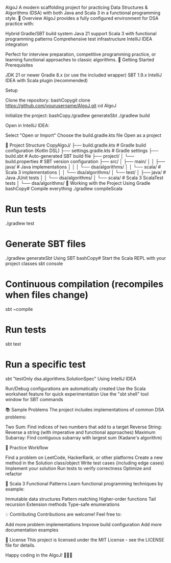 AlgoJ
A modern scaffolding project for practicing Data Structures & Algorithms (DSA) with both Java and Scala 3 in a functional programming style.
🌴 Overview
AlgoJ provides a fully configured environment for DSA practice with:

Hybrid Gradle/SBT build system
Java 21 support
Scala 3 with functional programming patterns
Comprehensive test infrastructure
IntelliJ IDEA integration

Perfect for interview preparation, competitive programming practice, or learning functional approaches to classic algorithms.
🚀 Getting Started
Prerequisites

JDK 21 or newer
Gradle 8.x (or use the included wrapper)
SBT 1.9.x
IntelliJ IDEA with Scala plugin (recommended)

Setup

Clone the repository:
bashCopygit clone https://github.com/yourusername/AlgoJ.git
cd AlgoJ

Initialize the project:
bashCopy./gradlew generateSbt
./gradlew build

Open in IntelliJ IDEA:

Select "Open or Import"
Choose the build.gradle.kts file
Open as a project



📁 Project Structure
CopyAlgoJ/
├── build.gradle.kts             # Gradle build configuration (Kotlin DSL)
├── settings.gradle.kts          # Gradle settings
├── build.sbt                    # Auto-generated SBT build file
├── project/
│   └── build.properties        # SBT version configuration
├── src/
│   ├── main/
│   │   ├── java/               # Java implementations
│   │   │   └── dsa/algorithms/
│   │   └── scala/              # Scala 3 implementations
│   │       └── dsa/algorithms/
│   └── test/
│       ├── java/               # Java JUnit tests
│       │   └── dsa/algorithms/
│       └── scala/              # Scala 3 ScalaTest tests
│           └── dsa/algorithms/
🔧 Working with the Project
Using Gradle
bashCopy# Compile everything
./gradlew compileScala

# Run tests
./gradlew test

# Generate SBT files
./gradlew generateSbt
Using SBT
bashCopy# Start the Scala REPL with your project classes
sbt console

# Continuous compilation (recompiles when files change)
sbt ~compile

# Run tests
sbt test

# Run a specific test
sbt "testOnly dsa.algorithms.SolutionSpec"
Using IntelliJ IDEA

Run/Debug configurations are automatically created
Use the Scala worksheet feature for quick experimentation
Use the "sbt shell" tool window for SBT commands

📚 Sample Problems
The project includes implementations of common DSA problems:

Two Sum: Find indices of two numbers that add to a target
Reverse String: Reverse a string (with imperative and functional approaches)
Maximum Subarray: Find contiguous subarray with largest sum (Kadane's algorithm)

🧠 Practice Workflow

Find a problem on LeetCode, HackerRank, or other platforms
Create a new method in the Solution class/object
Write test cases (including edge cases)
Implement your solution
Run tests to verify correctness
Optimize and refactor

🔬 Scala 3 Functional Patterns
Learn functional programming techniques by example:

Immutable data structures
Pattern matching
Higher-order functions
Tail recursion
Extension methods
Type-safe enumerations

💡 Contributing
Contributions are welcome! Feel free to:

Add more problem implementations
Improve build configuration
Add more documentation examples

📜 License
This project is licensed under the MIT License - see the LICENSE file for details.

Happy coding in the AlgoJ! 🦁🐯🐘